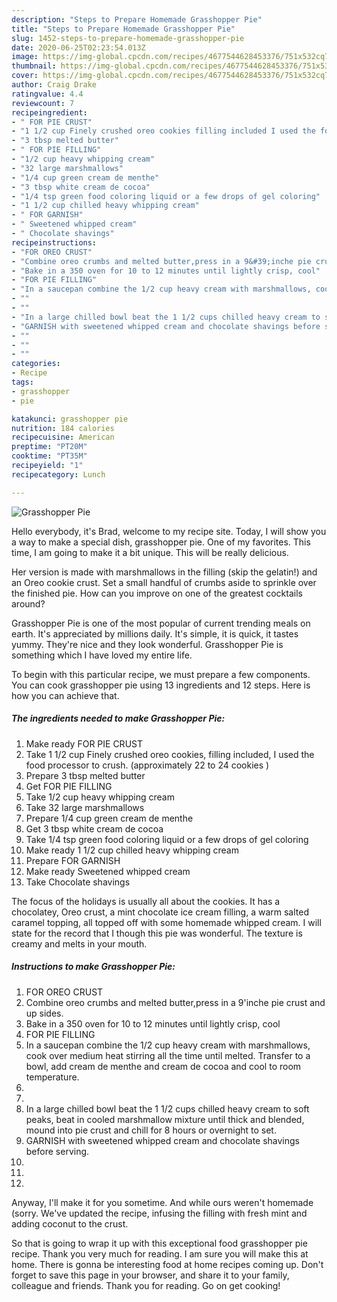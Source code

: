 ```yaml
---
description: "Steps to Prepare Homemade Grasshopper Pie"
title: "Steps to Prepare Homemade Grasshopper Pie"
slug: 1452-steps-to-prepare-homemade-grasshopper-pie
date: 2020-06-25T02:23:54.013Z
image: https://img-global.cpcdn.com/recipes/4677544628453376/751x532cq70/grasshopper-pie-recipe-main-photo.jpg
thumbnail: https://img-global.cpcdn.com/recipes/4677544628453376/751x532cq70/grasshopper-pie-recipe-main-photo.jpg
cover: https://img-global.cpcdn.com/recipes/4677544628453376/751x532cq70/grasshopper-pie-recipe-main-photo.jpg
author: Craig Drake
ratingvalue: 4.4
reviewcount: 7
recipeingredient:
- " FOR PIE CRUST"
- "1 1/2 cup Finely crushed oreo cookies filling included I used the food processor to crush approximately  22 to 24 cookies "
- "3 tbsp melted butter"
- " FOR PIE FILLING"
- "1/2 cup heavy whipping cream"
- "32 large marshmallows"
- "1/4 cup green cream de menthe"
- "3 tbsp white cream de cocoa"
- "1/4 tsp green food coloring liquid or a few drops of gel coloring"
- "1 1/2 cup chilled heavy whipping cream"
- " FOR GARNISH"
- " Sweetened whipped cream"
- " Chocolate shavings"
recipeinstructions:
- "FOR OREO CRUST"
- "Combine oreo crumbs and melted butter,press in a 9&#39;inche pie crust and up sides."
- "Bake in a 350 oven for 10 to 12 minutes until lightly crisp, cool"
- "FOR PIE FILLING"
- "In a saucepan combine the 1/2 cup heavy cream with marshmallows, cook over medium heat stirring all the time until melted. Transfer to a bowl, add cream de menthe and cream de cocoa  and cool to room temperature."
- ""
- ""
- "In a large chilled bowl beat the 1 1/2 cups chilled heavy cream to soft peaks, beat in cooled marshmallow mixture until thick and blended, mound into pie crust and chill for 8 hours or overnight to set."
- "GARNISH with sweetened whipped cream and chocolate shavings before serving."
- ""
- ""
- ""
categories:
- Recipe
tags:
- grasshopper
- pie

katakunci: grasshopper pie 
nutrition: 184 calories
recipecuisine: American
preptime: "PT20M"
cooktime: "PT35M"
recipeyield: "1"
recipecategory: Lunch

---
```



![Grasshopper Pie](https://img-global.cpcdn.com/recipes/4677544628453376/751x532cq70/grasshopper-pie-recipe-main-photo.jpg)

Hello everybody, it's Brad, welcome to my recipe site. Today, I will show you a way to make a special dish, grasshopper pie. One of my favorites. This time, I am going to make it a bit unique. This will be really delicious.

Her version is made with marshmallows in the filling (skip the gelatin!) and an Oreo cookie crust. Set a small handful of crumbs aside to sprinkle over the finished pie. How can you improve on one of the greatest cocktails around?

Grasshopper Pie is one of the most popular of current trending meals on earth. It's appreciated by millions daily. It's simple, it is quick, it tastes yummy. They're nice and they look wonderful. Grasshopper Pie is something which I have loved my entire life.


To begin with this particular recipe, we must prepare a few components. You can cook grasshopper pie using 13 ingredients and 12 steps. Here is how you can achieve that.

<!--inarticleads1-->

##### The ingredients needed to make Grasshopper Pie:

1. Make ready  FOR PIE CRUST
1. Take 1 1/2 cup Finely crushed oreo cookies, filling included, I used the food processor to crush. (approximately  22 to 24 cookies )
1. Prepare 3 tbsp melted butter
1. Get  FOR PIE FILLING
1. Take 1/2 cup heavy whipping cream
1. Take 32 large marshmallows
1. Prepare 1/4 cup green cream de menthe
1. Get 3 tbsp white cream de cocoa
1. Take 1/4 tsp green food coloring liquid or a few drops of gel coloring
1. Make ready 1 1/2 cup chilled heavy whipping cream
1. Prepare  FOR GARNISH
1. Make ready  Sweetened whipped cream
1. Take  Chocolate shavings


The focus of the holidays is usually all about the cookies. It has a chocolatey, Oreo crust, a mint chocolate ice cream filling, a warm salted caramel topping, all topped off with some homemade whipped cream. I will state for the record that I though this pie was wonderful. The texture is creamy and melts in your mouth. 

<!--inarticleads2-->

##### Instructions to make Grasshopper Pie:

1. FOR OREO CRUST
1. Combine oreo crumbs and melted butter,press in a 9&#39;inche pie crust and up sides.
1. Bake in a 350 oven for 10 to 12 minutes until lightly crisp, cool
1. FOR PIE FILLING
1. In a saucepan combine the 1/2 cup heavy cream with marshmallows, cook over medium heat stirring all the time until melted. Transfer to a bowl, add cream de menthe and cream de cocoa  and cool to room temperature.
1. 
1. 
1. In a large chilled bowl beat the 1 1/2 cups chilled heavy cream to soft peaks, beat in cooled marshmallow mixture until thick and blended, mound into pie crust and chill for 8 hours or overnight to set.
1. GARNISH with sweetened whipped cream and chocolate shavings before serving.
1. 
1. 
1. 


Anyway, I&#39;ll make it for you sometime. And while ours weren&#39;t homemade (sorry. We&#39;ve updated the recipe, infusing the filling with fresh mint and adding coconut to the crust. 

So that is going to wrap it up with this exceptional food grasshopper pie recipe. Thank you very much for reading. I am sure you will make this at home. There is gonna be interesting food at home recipes coming up. Don't forget to save this page in your browser, and share it to your family, colleague and friends. Thank you for reading. Go on get cooking!

